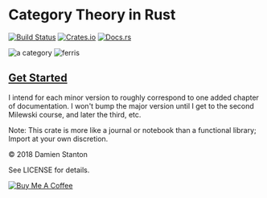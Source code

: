 # Category Theory in Rust
[![Build Status](https://travis-ci.org/damienstanton/ctrs.svg?branch=master)](https://travis-ci.org/damienstanton/ctrs)
[![Crates.io](https://img.shields.io/crates/v/ctrs.svg)](https://crates.io/crates/ctrs)
[![Docs.rs](https://docs.rs/ctrs/badge.svg)](https://docs.rs/ctrs)

![a category](https://upload.wikimedia.org/wikipedia/commons/f/ff/Category_SVG.svg) ![ferris](https://f001.backblazeb2.com/file/dks-public/ferris.png)

## [Get Started](https://docs.rs/ctrs)

I intend for each minor version to roughly correspond to one added chapter of documentation. I won't bump the major version
until I get to the second Milewski course, and later the third, etc.

Note: This crate is more like a journal or notebook than a functional library; Import at your own discretion.

© 2018 Damien Stanton

See LICENSE for details.


[![Buy Me A Coffee](https://www.buymeacoffee.com/assets/img/custom_images/white_img.png)](https://www.buymeacoffee.com/damienstanton)
